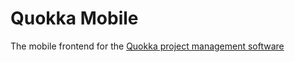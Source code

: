# Quokka Mobile

The mobile frontend for the [Quokka project management software](https://github.com/managementtechniksysteme/quokka)